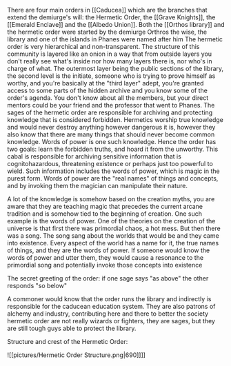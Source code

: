 There are four main orders in [[Caducea]] which are the branches that extend the demiurge's will: the Hermetic Order, the [[Grave Knights]], the [[Emerald Enclave]] and the [[Albedo Union]].
Both the [[Orthos library]] and the hermetic order were started by the demiurge Orthros the wise, the library and one of the islands in Phanes were named after him
The hermetic order is very hierarchical and non-transparent. The structure of this community is layered like an onion in a way that from outside layers you don't really see what's inside nor how many layers there is, nor who's in charge of what. The outermost layer being the public sections of the library, the second level is the initiate, someone who is trying to prove himself as worthy, and you're basically at the "third layer" adept, you're granted access to some parts of the hidden archive and you know some of the order's agenda. You don't know about all the members, but your direct mentors could be your friend and the professor that went to Phanes.
The sages of the hermetic order are responsible for archiving and protecting knowledge that is considered forbidden. Hermetics worship true knowledge and would never destroy anything however dangerous it is, however they also know that there are many things that should never become common knowledge. Words of power is one such knowledge. Hence the order has two goals: learn the forbidden truths, and hoard it from the unworthy.
This cabal is responsible for archiving sensitive information that is cognitohazardous, threatening existence or perhaps just too powerful to wield. Such information includes the words of power, which is magic in the purest form. Words of power are the "real names" of things and concepts, and by invoking them the magician can manipulate their nature.

A lot of the knowledge is somehow based on the creation myths, you are aware that they are teaching magic that precedes the current arcane tradition and is somehow tied to the beginning of creation. One such example is the words of power. One of the theories on the creation of the universe is that first there was primordial chaos, a hot mess. But then there was a song. The song sang about the worlds that would be and they came into existence. Every aspect of the world has a name for it, the true names of things, and they are the words of power. If someone would know the words of power and utter them, they would cause a resonance to the primordial song and potentially invoke those concepts into existence

The secret greeting of the order:  if one sage says "as above" the other responds "so below"

A commoner would know that the order runs the library and indirectly is responsible for the caducean education system. They are also patrons of alchemy and industry, contributing here and there to better the society hermetic order are not really wizards or fighters, they are sages, but they are still tough guys able to protect the library.

Structure and crest of the Hermetic Order:

![[pictures/Hermetic Order Structure.png|690]]]]